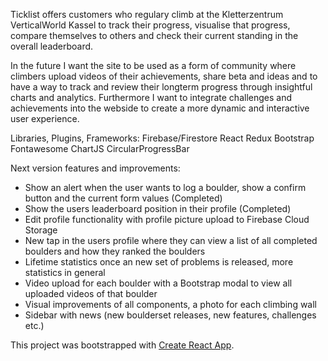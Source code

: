 Ticklist offers customers who regulary climb at the Kletterzentrum VerticalWorld Kassel to track their progress, visualise that progress, compare themselves to others and check their current standing in the overall leaderboard.

In the future I want the site to be used as a form of community where climbers upload videos of their achievements, share beta and ideas and to have a way to track and review their longterm progress through insightful charts and analytics. Furthermore I want to integrate challenges and achievements into the webside to create a more dynamic and interactive user experience.

Libraries, Plugins, Frameworks:
Firebase/Firestore
React
Redux
Bootstrap
Fontawesome
ChartJS
CircularProgressBar

Next version features and improvements:

- Show an alert when the user wants to log a boulder, show a confirm button and the current form values (Completed)
- Show the users leaderboard position in their profile (Completed)
- Edit  profile functionality with profile picture upload to Firebase Cloud Storage
- New tap in the users profile where they can view a list of all completed boulders and how they ranked the boulders
- Lifetime statistics once an new set of problems is released, more statistics in general
- Video upload for each boulder with a Bootstrap modal to view all uploaded videos of that boulder
- Visual improvements of all components, a photo for each climbing wall
- Sidebar with news (new boulderset releases, new features, challenges etc.)


This project was bootstrapped with [Create React App](https://github.com/facebookincubator/create-react-app).


